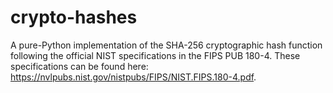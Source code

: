 # crypto-hashes

A pure-Python implementation of the SHA-256 cryptographic hash function following the official NIST specifications in the FIPS PUB 180-4. These specifications can be found here: https://nvlpubs.nist.gov/nistpubs/FIPS/NIST.FIPS.180-4.pdf.
